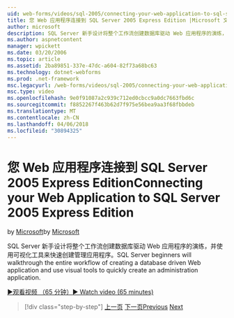```yaml
---
uid: web-forms/videos/sql-2005/connecting-your-web-application-to-sql-server-2005-express-edition
title: 您 Web 应用程序连接到 SQL Server 2005 Express Edition |Microsoft 文档
author: microsoft
description: SQL Server 新手设计将整个工作流创建数据库驱动 Web 应用程序的演练，并使用可视化工具来快速创建 administrat...
ms.author: aspnetcontent
manager: wpickett
ms.date: 03/20/2006
ms.topic: article
ms.assetid: 2ba89851-337e-47dc-a604-82f73a68bc63
ms.technology: dotnet-webforms
ms.prod: .net-framework
msc.legacyurl: /web-forms/videos/sql-2005/connecting-your-web-application-to-sql-server-2005-express-edition
msc.type: video
ms.openlocfilehash: 9e0f91087a2c939c712ed0cbcc9a0dc7663fbd6c
ms.sourcegitcommit: f8852267f463b62d7f975e56bea9aa3f68fbbdeb
ms.translationtype: MT
ms.contentlocale: zh-CN
ms.lasthandoff: 04/06/2018
ms.locfileid: "30894325"
---
```

<a name="connecting-your-web-application-to-sql-server-2005-express-edition"></a><span data-ttu-id="8a8eb-103">您 Web 应用程序连接到 SQL Server 2005 Express Edition</span><span class="sxs-lookup"><span data-stu-id="8a8eb-103">Connecting your Web Application to SQL Server 2005 Express Edition</span></span>
====================
<span data-ttu-id="8a8eb-104">by [Microsoft](https://github.com/microsoft)</span><span class="sxs-lookup"><span data-stu-id="8a8eb-104">by [Microsoft](https://github.com/microsoft)</span></span>

<span data-ttu-id="8a8eb-105">SQL Server 新手设计将整个工作流创建数据库驱动 Web 应用程序的演练，并使用可视化工具来快速创建管理应用程序。</span><span class="sxs-lookup"><span data-stu-id="8a8eb-105">SQL Server beginners will walkthrough the entire workflow of creating a database driven Web application and use visual tools to quickly create an administration application.</span></span>

[<span data-ttu-id="8a8eb-106">&#9654;观看视频 （65 分钟）</span><span class="sxs-lookup"><span data-stu-id="8a8eb-106">&#9654; Watch video (65 minutes)</span></span>](https://channel9.msdn.com/Blogs/ASP-NET-Site-Videos/connecting-your-web-application-to-sql-server-2005-express-edition)

> [!div class="step-by-step"]
> <span data-ttu-id="8a8eb-107">[上一页](understanding-security-and-network-connectivity.md)
> [下一页](using-sql-server-management-studio.md)</span><span class="sxs-lookup"><span data-stu-id="8a8eb-107">[Previous](understanding-security-and-network-connectivity.md)
[Next](using-sql-server-management-studio.md)</span></span>
